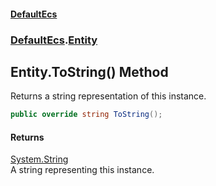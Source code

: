 #### [DefaultEcs](./index.md 'index')
### [DefaultEcs](./DefaultEcs.md 'DefaultEcs').[Entity](./DefaultEcs-Entity.md 'DefaultEcs.Entity')
## Entity.ToString() Method
Returns a string representation of this instance.  
```csharp
public override string ToString();
```
#### Returns
[System.String](https://docs.microsoft.com/en-us/dotnet/api/System.String 'System.String')  
A string representing this instance.  
